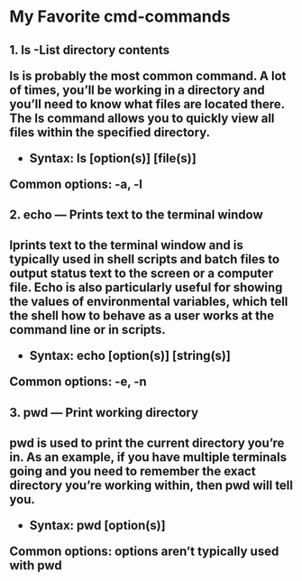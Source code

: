 <h1>My Favorite cmd-commands </h>

<h2> 1. ls -List directory contents

<P>ls is probably the most common command. A lot of times, you’ll be working in a directory and you’ll need to know what files are located there. The ls command allows you to quickly view all files within the specified directory.

- Syntax: ls [option(s)] [file(s)]

Common options: -a, -l <p>

<h2> 2. echo — Prints text to the terminal window<h2>

<P>lprints text to the terminal window and is typically used in shell scripts and batch files to output status text to the screen or a computer file. Echo is also particularly useful for showing the values of environmental variables, which tell the shell how to behave as a user works at the command line or in scripts.

- Syntax: echo [option(s)] [string(s)]

Common options: -e, -n <p>

<h2> 3. pwd — Print working directory<h2>

<P>pwd is used to print the current directory you’re in. As an example, if you have multiple terminals going and you need to remember the exact directory you’re working within, then pwd will tell you.

- Syntax: pwd [option(s)]

Common options: options aren’t typically used with pwd<p>
